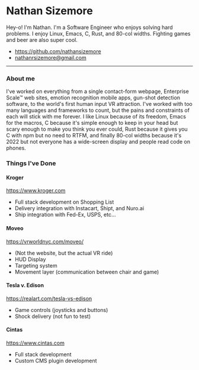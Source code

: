 # Nathan Sizemore

Hey-o! I'm Nathan. I'm a Software Engineer who enjoys solving hard problems.
I enjoy Linux, Emacs, C, Rust, and 80-col widths. Fighting games and beer are
also super cool.

* https://github.com/nathansizemore
* nathanrsizemore@gmail.com

---

### About me

I've worked on everything from a single contact-form webpage, Enterprise
Scale™ web sites, emotion recognition mobile apps, gun-shot detection
software, to the world's first human input VR attraction. I've worked with
too many languages and frameworks to count, but the pains and constraints
of each will stick with me forever. I like Linux because of its freedom,
Emacs for the macros, C because it's simple enough to keep in your head
but scary enough to make you think you ever could, Rust because it gives
you C with npm but no need to RTFM, and finally 80-col widths because it's
2022 but not everyone has a wide-screen display and people read code on phones.

### Things I've Done

#### Kroger

https://www.kroger.com

* Full stack development on Shopping List
* Delivery integration with Instacart, Shipt, and Nuro.ai
* Ship integration with Fed-Ex, USPS, etc...

#### Moveo

https://vrworldnyc.com/moveo/

* (Not the website, but the actual VR ride)
* HUD Display
* Targeting system
* Movement layer (communication between chair and game)

#### Tesla v. Edison

https://realart.com/tesla-vs-edison

* Game controls (joysticks and buttons)
* Shock delivery (not fun to test)

#### Cintas

https://www.cintas.com

* Full stack development
* Custom CMS plugin development
